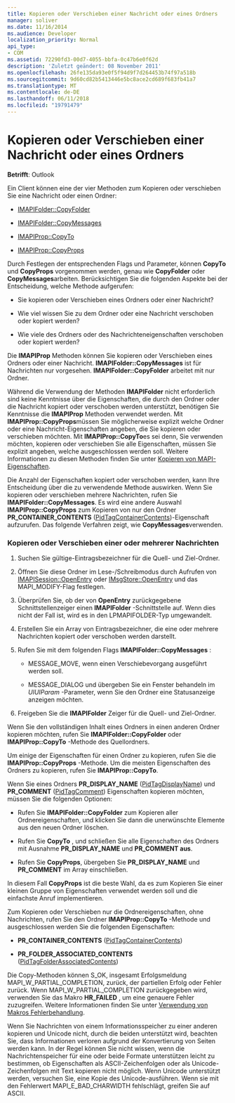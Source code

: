 ```yaml
---
title: Kopieren oder Verschieben einer Nachricht oder eines Ordners
manager: soliver
ms.date: 11/16/2014
ms.audience: Developer
localization_priority: Normal
api_type:
- COM
ms.assetid: 72290fd3-00d7-4055-bbfa-0c47b6e0f62d
description: 'Zuletzt geändert: 08 November 2011'
ms.openlocfilehash: 26fe135da93e0f5f94d9f7d264453b74f97a518b
ms.sourcegitcommit: 9d60cd82b5413446e5bc8ace2cd689f683fb41a7
ms.translationtype: MT
ms.contentlocale: de-DE
ms.lasthandoff: 06/11/2018
ms.locfileid: "19791479"
---
```

# <a name="copying-or-moving-a-message-or-a-folder"></a>Kopieren oder Verschieben einer Nachricht oder eines Ordners
  
**Betrifft**: Outlook 
  
Ein Client können eine der vier Methoden zum Kopieren oder verschieben Sie eine Nachricht oder einen Ordner:
  
- [IMAPIFolder::CopyFolder](imapifolder-copyfolder.md)
    
- [IMAPIFolder::CopyMessages](imapifolder-copymessages.md)
    
- [IMAPIProp::CopyTo](imapiprop-copyto.md)
    
- [IMAPIProp::CopyProps](imapiprop-copyprops.md)
    
Durch Festlegen der entsprechenden Flags und Parameter, können **CopyTo** und **CopyProps** vorgenommen werden, genau wie **CopyFolder** oder **CopyMessages**arbeiten. Berücksichtigen Sie die folgenden Aspekte bei der Entscheidung, welche Methode aufgerufen:
  
- Sie kopieren oder Verschieben eines Ordners oder einer Nachricht?
    
- Wie viel wissen Sie zu dem Ordner oder eine Nachricht verschoben oder kopiert werden?
    
- Wie viele des Ordners oder des Nachrichteneigenschaften verschoben oder kopiert werden?
    
Die **IMAPIProp** Methoden können Sie kopieren oder Verschieben eines Ordners oder einer Nachricht. **IMAPIFolder::CopyMessages** ist für Nachrichten nur vorgesehen. **IMAPIFolder::CopyFolder** arbeitet mit nur Ordner. 
  
Während die Verwendung der Methoden **IMAPIFolder** nicht erforderlich sind keine Kenntnisse über die Eigenschaften, die durch den Ordner oder die Nachricht kopiert oder verschoben werden unterstützt, benötigen Sie Kenntnisse die **IMAPIProp** Methoden verwendet werden. Mit **IMAPIProp::CopyProps**müssen Sie möglicherweise explizit welche Ordner oder eine Nachricht-Eigenschaften angeben, die Sie kopieren oder verschieben möchten. Mit **IMAPIProp::CopyTo**es sei denn, Sie verwenden möchten, kopieren oder verschieben Sie alle Eigenschaften, müssen Sie explizit angeben, welche ausgeschlossen werden soll. Weitere Informationen zu diesen Methoden finden Sie unter [Kopieren von MAPI-Eigenschaften](copying-mapi-properties.md).
  
Die Anzahl der Eigenschaften kopiert oder verschoben werden, kann Ihre Entscheidung über die zu verwendende Methode auswirken. Wenn Sie kopieren oder verschieben mehrere Nachrichten, rufen Sie **IMAPIFolder::CopyMessages**. Es wird eine andere Auswahl **IMAPIProp::CopyProps** zum Kopieren von nur den Ordner **PR_CONTAINER_CONTENTS** ([PidTagContainerContents](pidtagcontainercontents-canonical-property.md))-Eigenschaft aufzurufen. Das folgende Verfahren zeigt, wie **CopyMessages**verwenden. 
  
### <a name="to-copy-or-move-one-or-more-messages"></a>Kopieren oder Verschieben einer oder mehrerer Nachrichten
  
1. Suchen Sie gültige-Eintragsbezeichner für die Quell- und Ziel-Ordner.
    
2. Öffnen Sie diese Ordner im Lese-/Schreibmodus durch Aufrufen von [IMAPISession::OpenEntry](imapisession-openentry.md) oder [IMsgStore::OpenEntry](imsgstore-openentry.md) und das MAPI_MODIFY-Flag festlegen. 
    
3. Überprüfen Sie, ob der von **OpenEntry** zurückgegebene Schnittstellenzeiger einen **IMAPIFolder** -Schnittstelle auf. Wenn dies nicht der Fall ist, wird es in den LPMAPIFOLDER-Typ umgewandelt. 
    
4. Erstellen Sie ein Array von Eintragsbezeichner, die eine oder mehrere Nachrichten kopiert oder verschoben werden darstellt. 
    
5. Rufen Sie mit dem folgenden Flags **IMAPIFolder::CopyMessages** : 
    
   - MESSAGE_MOVE, wenn einen Verschiebevorgang ausgeführt werden soll. 
    
   - MESSAGE_DIALOG und übergeben Sie ein Fenster behandeln im _UlUIParam_ -Parameter, wenn Sie den Ordner eine Statusanzeige anzeigen möchten. 
    
6. Freigeben Sie die **IMAPIFolder** Zeiger für die Quell- und Ziel-Ordner. 
    
Wenn Sie den vollständigen Inhalt eines Ordners in einen anderen Ordner kopieren möchten, rufen Sie **IMAPIFolder::CopyFolder** oder **IMAPIProp::CopyTo** -Methode des Quellordners. 
  
Um einige der Eigenschaften für einen Ordner zu kopieren, rufen Sie die **IMAPIProp::CopyProps** -Methode. Um die meisten Eigenschaften des Ordners zu kopieren, rufen Sie **IMAPIProp::CopyTo**. 
  
Wenn Sie eines Ordners **PR_DISPLAY_NAME** ([PidTagDisplayName](pidtagdisplayname-canonical-property.md)) und **PR_COMMENT** ([PidTagComment](pidtagcomment-canonical-property.md)) Eigenschaften kopieren möchten, müssen Sie die folgenden Optionen:
  
- Rufen Sie **IMAPIFolder::CopyFolder** zum Kopieren aller Ordnereigenschaften, und klicken Sie dann die unerwünschte Elemente aus den neuen Ordner löschen. 
    
- Rufen Sie **CopyTo** , und schließen Sie alle Eigenschaften des Ordners mit Ausnahme **PR_DISPLAY_NAME** und **PR_COMMENT aus**. 
    
- Rufen Sie **CopyProps**, übergeben Sie **PR_DISPLAY_NAME** und **PR_COMMENT** im Array einschließen. 
    
In diesem Fall **CopyProps** ist die beste Wahl, da es zum Kopieren Sie einer kleinen Gruppe von Eigenschaften verwendet werden soll und die einfachste Anruf implementieren. 
  
Zum Kopieren oder Verschieben nur die Ordnereigenschaften, ohne Nachrichten, rufen Sie den Ordner **IMAPIProp::CopyTo** -Methode und ausgeschlossen werden Sie die folgenden Eigenschaften: 
  
- **PR_CONTAINER_CONTENTS** ([PidTagContainerContents](pidtagcontainercontents-canonical-property.md))
    
- **PR_FOLDER_ASSOCIATED_CONTENTS** ([PidTagFolderAssociatedContents](pidtagfolderassociatedcontents-canonical-property.md))
    
Die Copy-Methoden können S_OK, insgesamt Erfolgsmeldung MAPI_W_PARTIAL_COMPLETION, zurück, der partiellen Erfolg oder Fehler zurück. Wenn MAPI_W_PARTIAL_COMPLETION zurückgegeben wird, verwenden Sie das Makro **HR_FAILED** , um eine genauere Fehler zuzugreifen. Weitere Informationen finden Sie unter [Verwendung von Makros Fehlerbehandlung](using-macros-for-error-handling.md).
  
Wenn Sie Nachrichten von einem Informationsspeicher zu einer anderen kopieren und Unicode nicht, durch die beiden unterstützt wird, beachten Sie, dass Informationen verloren aufgrund der Konvertierung von Seiten werden kann. In der Regel können Sie nicht wissen, wenn die Nachrichtenspeicher für eine oder beide Formate unterstützen leicht zu bestimmen, ob Eigenschaften als ASCII-Zeichenfolgen oder als Unicode-Zeichenfolgen mit Text kopieren nicht möglich. Wenn Unicode unterstützt werden, versuchen Sie, eine Kopie des Unicode-ausführen. Wenn sie mit den Fehlerwert MAPI_E_BAD_CHARWIDTH fehlschlägt, greifen Sie auf ASCII.
  

